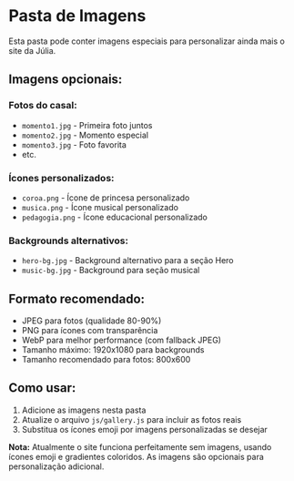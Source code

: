# Pasta de Imagens

Esta pasta pode conter imagens especiais para personalizar ainda mais o site da Júlia.

## Imagens opcionais:

### Fotos do casal:
- `momento1.jpg` - Primeira foto juntos
- `momento2.jpg` - Momento especial
- `momento3.jpg` - Foto favorita
- etc.

### Ícones personalizados:
- `coroa.png` - Ícone de princesa personalizado
- `musica.png` - Ícone musical personalizado
- `pedagogia.png` - Ícone educacional personalizado

### Backgrounds alternativos:
- `hero-bg.jpg` - Background alternativo para a seção Hero
- `music-bg.jpg` - Background para seção musical

## Formato recomendado:
- JPEG para fotos (qualidade 80-90%)
- PNG para ícones com transparência
- WebP para melhor performance (com fallback JPEG)
- Tamanho máximo: 1920x1080 para backgrounds
- Tamanho recomendado para fotos: 800x600

## Como usar:
1. Adicione as imagens nesta pasta
2. Atualize o arquivo `js/gallery.js` para incluir as fotos reais
3. Substitua os ícones emoji por imagens personalizadas se desejar

**Nota:** Atualmente o site funciona perfeitamente sem imagens, usando ícones emoji e gradientes coloridos. As imagens são opcionais para personalização adicional.